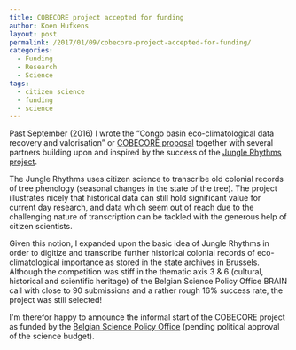 ```yaml
---
title: COBECORE project accepted for funding
author: Koen Hufkens
layout: post
permalink: /2017/01/09/cobecore-project-accepted-for-funding/
categories:
  - Funding
  - Research
  - Science
tags:
  - citizen science
  - funding
  - science
---
```

Past September (2016) I wrote the “Congo basin eco-climatological data recovery and valorisation” or <a href="http://www.cobecore.org/proposal/">COBECORE proposal</a> together with several partners building upon and inspired by the success of the <a href="http://www.junglerhythms.org/">Jungle Rhythms project</a>.

The Jungle Rhythms uses citizen science to transcribe old colonial records of tree phenology (seasonal changes in the state of the tree). The project illustrates nicely that historical data can still hold significant value for current day research, and data which seem out of reach due to the challenging nature of transcription can be tackled with the generous help of citizen scientists.

Given this notion, I expanded upon the basic idea of Jungle Rhythms in order to digitize and transcribe further historical colonial records of eco-climatological importance as stored in the state archives in Brussels. Although the competition was stiff in the thematic axis 3 &amp; 6 (cultural, historical and scientific heritage) of the Belgian Science Policy Office BRAIN call with close to 90 submissions and a rather rough 16% success rate, the project was still selected!

I'm therefor happy to announce the informal start of the COBECORE project as funded by the <a href="http://www.belspo.be">Belgian Science Policy Office</a> (pending political approval of the science budget).